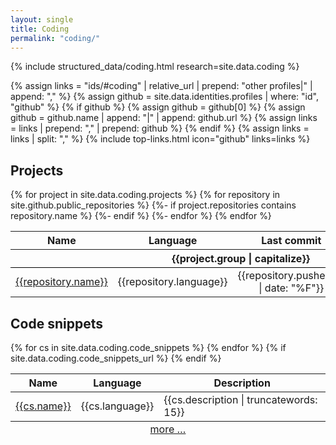 ```yaml
---
layout: single
title: Coding
permalink: "coding/"
---
```

{% include structured_data/coding.html research=site.data.coding %}

{% assign links = "ids/#coding" | relative_url | prepend: "other profiles|" | append: "," %}
{% assign github = site.data.identities.profiles | where: "id", "github" %}
{% if github %}
{% assign github = github[0] %}
{% assign github = github.name | append: "|" | append: github.url %}
{% assign links = links | prepend: "," | prepend: github %}
{% endif %}
{% assign links = links | split: "," %}
{% include top-links.html icon="github" links=links %}

## Projects
<table>
  <thead>
    <tr>
      <th>Name</th>
      <th>Language</th>
      <th>Last commit</th>
      <th>Description</th>
    </tr>
  </thead>
  <tbody>
{% for project in site.data.coding.projects %}
    <tr>
      <th colspan="4" style="border-bottom: 1px solid black;">
        {{project.group | capitalize}}
      </th>
    </tr>
  {% for repository in site.github.public_repositories %}
    {%- if project.repositories contains repository.name %}
    <tr>
      <td><a href="{{repository.html_url}}">{{repository.name}}</a></td>
      <td>{{repository.language}}</td>
      <td style="text-align: center;">
        <time datetime="{{repository.pushed_at}}">
          {{repository.pushed_at | date: "%F"}}
        </time>
      </td>
      <td>{{repository.description | truncatewords: 10}}</td>
    </tr>
    {%- endif %}
  {%- endfor %}
{% endfor %}
  </tbody>
</table>


## Code snippets
<table>
  <thead>
    <tr>
      <th>Name</th>
      <th>Language</th>
      <th>Description</th>
    </tr>
  </thead>
  <tbody>
{% for cs in site.data.coding.code_snippets %}
    <tr>
      <td><a href="{{cs.url}}">{{cs.name}}</a></td>
      <td>{{cs.language}}</td>
      <td>{{cs.description | truncatewords: 15}}</td>
    </tr>
{% endfor %}
  </tbody>
{% if site.data.coding.code_snippets_url %}
  <tfoot>
    <tr><td colspan="3" style="text-align: center;">
      <a href="{{site.data.coding.code_snippets_url}}">more …</a>
    </td></tr>
  </tfoot>
{% endif %}
</table>
